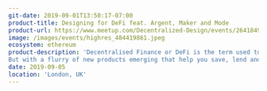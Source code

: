 ```yaml
---
git-date: 2019-09-01T13:50:17-07:00
product-title: Designing for DeFi feat. Argent, Maker and Mode
product-url: https://www.meetup.com/Decentralized-Design/events/264184974/
image: /images/events/highres_484419861.jpeg
ecosystem: ethereum
product-description: 'Decentralised Finance or DeFi is the term used to describe financial services built on decentralised technologies like blockchain. So far so boring right?
But with a flurry of new products emerging that help you save, lend and borrow without a bank, we are starting to see more reasons to take notice of the crypto revolution.'  
date: 2019-09-05
location: 'London, UK'
---
```

